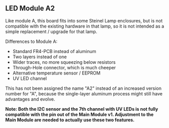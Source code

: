 <!--
SPDX-FileCopyrightText: 2024 Lena Schimmel <mail@lenaschimmel.de>
SPDX-License-Identifier: CC-BY-SA-4.0

[besteLampe!](https://lenaschimmel.de/besteLampe!) © 2024 by [Lena Schimmel](mailto:mail@lenaschimmel.de) is licensed under [CC BY-SA 4.0](http://creativecommons.org/licenses/by-sa/4.0/?ref=chooser-v1)
-->

## LED Module A2
Like module A, this board fits into some Steinel Lamp enclosures, but is not compatible with the existing hardware in that lamp, so it is not intended as a simple replacement / upgrade for that lamp.

 Differences to Module A:
 - Standard FR4-PCB instead of aluminum
 - Two layers instead of one
 - Wider traces, no more squeezing below resistors
 - Through-Hole connector, which is much cheeper
 - Alternative temperature sensor / EEPROM
 - UV LED channel

This has not been assigned the name "A2" instead of an increased version number for "A", because the single-layer aluminum process might still have advantages and evolve.

**Note: Both the I2C sensor and the 7th channel with UV LEDs is not fully compatible with the pin out of the Main Module v1. Adjustment to the Main Module are needed to actually use these two features.**